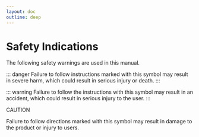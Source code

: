 ```yaml
---
layout: doc
outline: deep
---
```


# Safety Indications

The following safety warnings are used in this manual.


::: danger
Failure to follow instructions marked with this symbol may result in severe harm, which could result in serious injury or death.
:::

::: warning
Failure to follow the instructions with this symbol may result in an accident, which could result in serious injury to the user.
:::

<div class="warning custom-block">
<p class="custom-block-title">CAUTION</p>
<p>
Failure to follow directions marked with this symbol may result in damage to the product or injury to users.
</p>
</div>

<!-- <div class="warning custom-block">
<p class="custom-block-title">CAUTION</p>
<ol>
<li>
For pneumatic / electric wire passing models, if passing air or power over the
defined standard, hardware may be damaged.
</li>
</ol>
</div> -->
